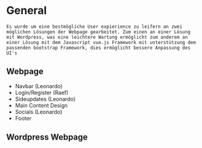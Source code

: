 # General
```
Es wurde um eine bestmögliche User expierience zu leifern an zwei möglichen Lösungen der Webpage gearbeitet. Zum einen an einer Lösung mit Wordpress, was eine leichtere Wartung ermöglicht zum anderem an einer Lösung mit dem Javascript vue.js Framework mit unterstützung dem passenden bootstrap Framework, dies ermöglicht bessere Anpassung des UI's
```
## Webpage
 - Navbar (Leonardo)
 - Login/Register (Raef)
 - Sideupdates (Leonardo)
 - Main Content Design
 - Socials (Leonardo)
 - Footer
## Wordpress Webpage
